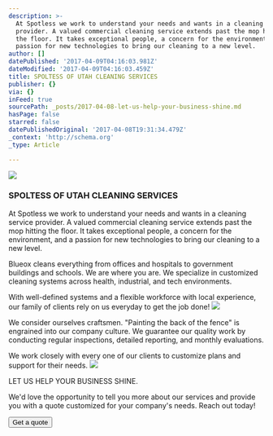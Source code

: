 ```yaml
---
description: >-
  At Spotless we work to understand your needs and wants in a cleaning service
  provider. A valued commercial cleaning service extends past the mop hitting
  the floor. It takes exceptional people, a concern for the environment, and a
  passion for new technologies to bring our cleaning to a new level.
author: []
datePublished: '2017-04-09T04:16:03.981Z'
dateModified: '2017-04-09T04:16:03.459Z'
title: SPOLTESS OF UTAH CLEANING SERVICES
publisher: {}
via: {}
inFeed: true
sourcePath: _posts/2017-04-08-let-us-help-your-business-shine.md
hasPage: false
starred: false
datePublishedOriginal: '2017-04-08T19:31:34.479Z'
_context: 'http://schema.org'
_type: Article

---
```

![](https://the-grid-user-content.s3-us-west-2.amazonaws.com/7b16b139-ecb4-455d-8ac2-22bfaae433a1.png)

### SPOLTESS OF UTAH CLEANING SERVICES

At Spotless we work to understand your needs and wants in a cleaning service provider. A valued commercial cleaning service extends past the mop hitting the floor. It takes exceptional people, a concern for the environment, and a passion for new technologies to bring our cleaning to a new level.

Blueox cleans everything from offices and hospitals to government buildings and schools. We are where you are. We specialize in customized cleaning systems across health, industrial, and tech environments.

With well-defined systems and a flexible workforce with local experience, our family of clients rely on us everyday to get the job done!
![](https://the-grid-user-content.s3-us-west-2.amazonaws.com/fe4d4819-025e-4cc7-aca7-46bd9f32f4b5.png)

We consider ourselves craftsmen. "Painting the back of the fence" is engrained into our company culture. We guarantee our quality work by conducting regular inspections, detailed reporting, and monthly evaluations.

We work closely with every one of our clients to customize plans and support for their needs.
![](https://the-grid-user-content.s3-us-west-2.amazonaws.com/88806105-1802-40bc-b097-163bca5f670b.jpg)

LET US HELP YOUR BUSINESS SHINE.

We'd love the opportunity to tell you more about our services and provide you with a quote customized for your company's needs. Reach out today!

<button data-role="cta" style="">Get a quote</button>